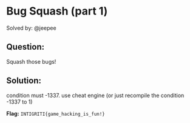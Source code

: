 # Bug Squash (part 1)


Solved by: @jeepee

## Question:
Squash those bugs!


## Solution:
condition must -1337. use cheat engine (or just recompile the condition -1337 to 1) 

**Flag:** `INTIGRITI{game_hacking_is_fun!}`
